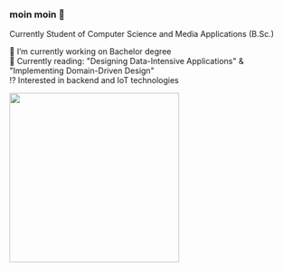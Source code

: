 ### moin moin 👋

Currently Student of Computer Science and Media Applications (B.Sc.) 

🔭 I’m currently working on Bachelor degree <br>
📖 Currently reading: "Designing Data-Intensive Applications" & "Implementing Domain-Driven Design" <br>
⁉️ Interested in backend and IoT technologies <br>


<a href="https://github.com/PaulDieterich/">
  <img height=300 align="center" src="https://github-readme-stats.vercel.app/api/top-langs/?username=PaulDieterich&layout=donut-vertical&exclude_repo=M5Stack,quarkus-quickstarts&theme=radical&hide=c,c++" />
</a>
